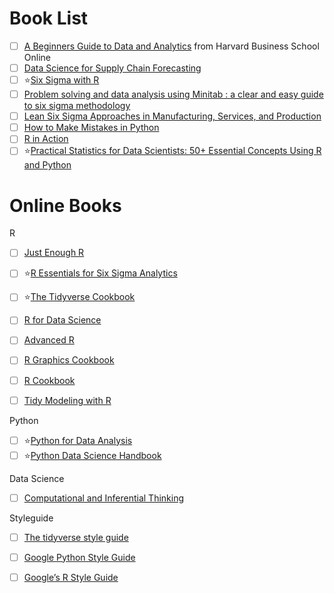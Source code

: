 # Book List
- [ ] [A Beginners Guide to Data and Analytics](https://github.com/lc4695/Books/blob/main/a-beginners-guide-to-data-and-analytics.pdf) from Harvard Business School Online
- [ ] [Data Science for Supply Chain Forecasting](https://github.com/lc4695/Books/blob/main/Data%20Science%20for%20Supply%20Chain%20Forecasting.pdf)
- [ ] ⭐[Six Sigma with R](https://github.com/lc4695/Books/blob/main/Six%20Sigma%20with%20R.pdf)
- [ ] [Problem solving and data analysis using Minitab : a clear and easy guide to six sigma methodology](https://github.com/lc4695/Books/blob/main/Problem%20Solving%20and%20Data%20Analysis%20using%20Minitab%20-%202013%20-%20Khan.pdf)
- [ ] [Lean Six Sigma Approaches in Manufacturing, Services, and Production](https://github.com/lc4695/Books/blob/main/Lean%20Six%20Sigma%20Approaches%20in%20Manufacturing%2C%20Services%2C%20and%20Production.pdf)
- [ ] [How to Make Mistakes in Python](https://github.com/lc4695/Books/blob/main/How%20to%20Make%20Mistakes%20in%20Python.pdf)
- [ ] [R in Action](https://github.com/lc4695/Books)
- [ ] ⭐[Practical Statistics for Data Scientists: 50+ Essential Concepts Using R and Python](https://github.com/lc4695/Books/blob/main/Practical%20Statistics%20for%20Data%20Scientists%2050%2B%20Essential%20Concepts%20Using%20R%20and%20Python.pdf)

# Online Books
R
- [ ] [Just Enough R](https://benwhalley.github.io/just-enough-r/)
- [ ] ⭐[R Essentials for Six Sigma Analytics](https://bookdown.org/content/4e34e34f-ca48-4090-90ca-8ae7b1b65e0e/)
- [ ] ⭐[The Tidyverse Cookbook](https://rstudio-education.github.io/tidyverse-cookbook/)
- [ ] [R for Data Science](https://r4ds.had.co.nz/index.html)
- [ ] [Advanced R](https://adv-r.hadley.nz/index.html)
- [ ] [R Graphics Cookbook](https://r-graphics.org/)
- [ ] [R Cookbook](https://rc2e.com/)
- [ ] [Tidy Modeling with R](https://www.tmwr.org/)


Python
- [ ] ⭐[Python for Data Analysis](https://wesmckinney.com/book/)
- [ ] ⭐[Python Data Science Handbook](https://jakevdp.github.io/PythonDataScienceHandbook/)

Data Science
- [ ] [Computational and Inferential Thinking](https://inferentialthinking.com/chapters/intro.html)

Styleguide
- [ ] [The tidyverse style guide](https://style.tidyverse.org/index.html)
- [ ] [Google Python Style Guide](https://google.github.io/styleguide/pyguide.html)
- [ ] [Google’s R Style Guide](https://google.github.io/styleguide/Rguide.html)


